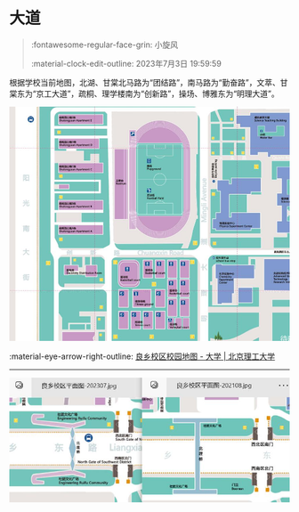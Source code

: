# 大道

> :fontawesome-regular-face-grin: 小旋风
>
> :material-clock-edit-outline: 2023年7月3日 19:59:59

根据学校当前地图，北湖、甘棠北马路为“团结路”，南马路为“勤奋路”，文萃、甘棠东为“京工大道”，疏桐、理学楼南为“创新路”，操场、博雅东为“明理大道”。

![](assets/campus-map.jpg)

:material-eye-arrow-right-outline: [良乡校区校园地图 - 大学 | 北京理工大学](https://www.bit.edu.cn/gbxxgk/xydy_sjb/xydt_sjb/fad393a9df9640c2a5b3aa77d4149714.htm)

---

![](assets/campus-bridge.jpg)
